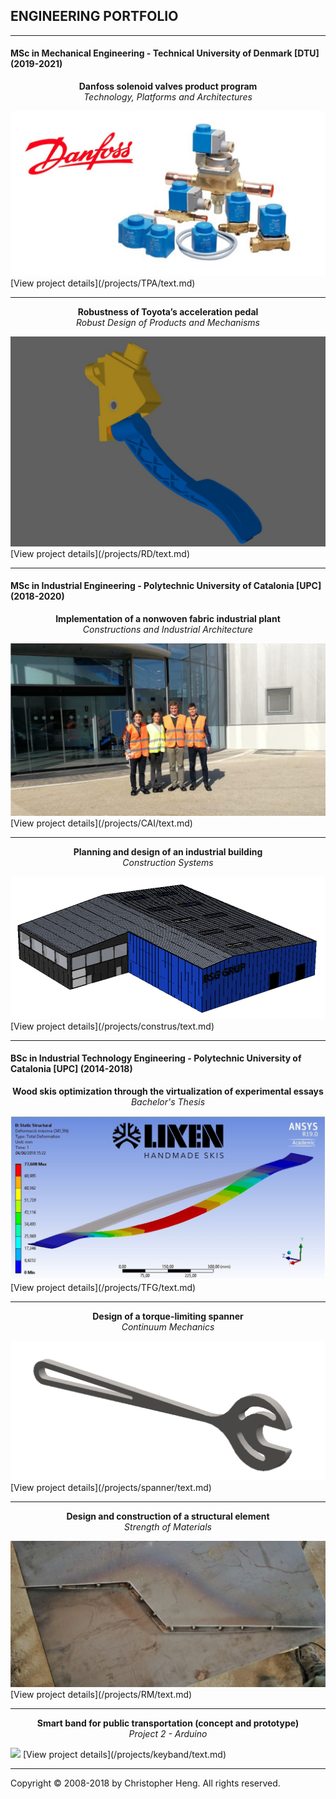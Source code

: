 ## ENGINEERING PORTFOLIO
---


#### MSc in Mechanical Engineering - Technical University of Denmark [DTU] (2019-2021)
<p style="text-align:center;"><b>Danfoss solenoid valves product program</b><br><i> Technology, Platforms and Architectures</i></p>
<img src="images/TPA_cover.jpg?raw=true"/>
[View project details](/projects/TPA/text.md)

---
<p style="text-align:center;"><b>Robustness of Toyota’s acceleration pedal</b><br><i> Robust Design of Products and Mechanisms</i></p>
<img src="images/RD_cover.jpg?raw=true"/>
[View project details](/projects/RD/text.md)

---
#### MSc in Industrial Engineering - Polytechnic University of Catalonia [UPC] (2018-2020)
<p style="text-align:center;"><b>Implementation of a nonwoven fabric industrial plant</b><br><i> Constructions and Industrial Architecture</i></p>
<img src="images/CAI_cover.PNG?raw=true"/>
[View project details](/projects/CAI/text.md)

---
<p style="text-align:center;"><b>Planning and design of an industrial building</b><br><i> Construction Systems</i></p>
<img src="images/construs_cover.PNG?raw=true"/>
[View project details](/projects/construs/text.md)

---

#### BSc in Industrial Technology Engineering - Polytechnic University of Catalonia [UPC] (2014-2018)
<p style="text-align:center;"><b>Wood skis optimization through the virtualization of experimental essays</b><br><i> Bachelor's Thesis</i></p>
<img src="images/TFG_cover.JPG?raw=true"/>
[View project details](/projects/TFG/text.md)

---
<p style="text-align:center;"><b>Design of a torque-limiting spanner </b><br><i> Continuum Mechanics</i></p>
<img src="images/Spanner_cover.png?raw=true"/>
[View project details](/projects/spanner/text.md)

---
<p style="text-align:center;"><b>Design and construction of a structural element </b><br><i> Strength of Materials</i></p>
<img src="images/RM_cover.jpg?raw=true"/>
[View project details](/projects/RM/text.md)

---
<p style="text-align:center;"><b>Smart band for public transportation (concept and prototype) </b><br><i> Project 2 - Arduino</i></p>
<img src="images/KeyBand_cover.jpg?raw=true"/>
[View project details](/projects/keyband/text.md)

___
Copyright © 2008-2018 by Christopher Heng. All rights reserved.
